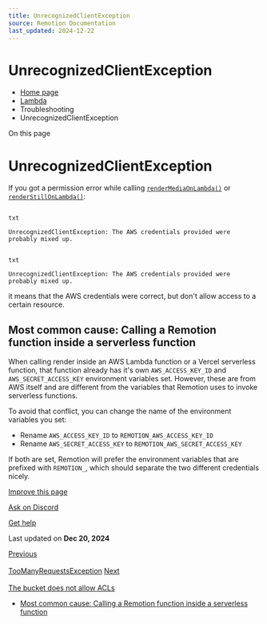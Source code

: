 ```yaml
---
title: UnrecognizedClientException
source: Remotion Documentation
last_updated: 2024-12-22
---
```


# UnrecognizedClientException

- [Home page](/)
- [Lambda](/docs/lambda)
- Troubleshooting
- UnrecognizedClientException

On this page

# UnrecognizedClientException

If you got a permission error while calling [`renderMediaOnLambda()`](/docs/lambda/rendermediaonlambda) or [`renderStillOnLambda()`](/docs/lambda/renderstillonlambda):

```

txt

UnrecognizedClientException: The AWS credentials provided were probably mixed up.
```

```

txt

UnrecognizedClientException: The AWS credentials provided were probably mixed up.
```

it means that the AWS credentials were correct, but don't allow access to a certain resource.

## Most common cause: Calling a Remotion function inside a serverless function [​](\#most-common-cause-calling-a-remotion-function-inside-a-serverless-function "Direct link to Most common cause: Calling a Remotion function inside a serverless function")

When calling render inside an AWS Lambda function or a Vercel serverless function, that function already has it's own `AWS_ACCESS_KEY_ID` and `AWS_SECRET_ACCESS_KEY` environment variables set. However, these are from AWS itself and are different from the variables that Remotion uses to invoke serverless functions.

To avoid that conflict, you can change the name of the environment variables you set:

- Rename `AWS_ACCESS_KEY_ID` to `REMOTION_AWS_ACCESS_KEY_ID`
- Rename `AWS_SECRET_ACCESS_KEY` to `REMOTION_AWS_SECRET_ACCESS_KEY`

If both are set, Remotion will prefer the environment variables that are prefixed with `REMOTION_`, which should separate the two different credentials nicely.

[Improve this page](https://github.com/remotion-dev/remotion/edit/main/packages/docs/docs/lambda/troubleshooting/unrecognizedclientexception.mdx)

[Ask on Discord](https://remotion.dev/discord)

[Get help](/docs/get-help)

Last updated on **Dec 20, 2024**

[Previous\
\
TooManyRequestsException](/docs/lambda/troubleshooting/rate-limit) [Next\
\
The bucket does not allow ACLs](/docs/lambda/troubleshooting/bucket-disallows-acl)

- [Most common cause: Calling a Remotion function inside a serverless function](#most-common-cause-calling-a-remotion-function-inside-a-serverless-function)
